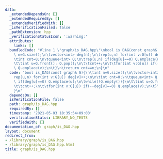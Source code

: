```yaml
---
data:
  _extendedDependsOn: []
  _extendedRequiredBy: []
  _extendedVerifiedWith: []
  _isVerificationFailed: false
  _pathExtension: hpp
  _verificationStatusIcon: ':warning:'
  attributes:
    links: []
  bundledCode: "#line 1 \"graph/is_DAG.hpp\"\nbool is_DAG(const graph& G){\n\tint\
    \ n=G.size();\n\tvector<int> deg(n);\n\trep(u,n) for(int v:G[u]) deg[v]++;\n\n\
    \tint cnt=0;\n\tqueue<int> Q;\n\trep(u,n) if(deg[u]==0) Q.emplace(u);\n\twhile(!Q.empty()){\n\
    \t\tint u=Q.front(); Q.pop();\n\t\tcnt++;\n\t\tfor(int v:G[u]) if(--deg[v]==0)\
    \ Q.emplace(v);\n\t}\n\treturn cnt==n;\n}\n"
  code: "bool is_DAG(const graph& G){\n\tint n=G.size();\n\tvector<int> deg(n);\n\t\
    rep(u,n) for(int v:G[u]) deg[v]++;\n\n\tint cnt=0;\n\tqueue<int> Q;\n\trep(u,n)\
    \ if(deg[u]==0) Q.emplace(u);\n\twhile(!Q.empty()){\n\t\tint u=Q.front(); Q.pop();\n\
    \t\tcnt++;\n\t\tfor(int v:G[u]) if(--deg[v]==0) Q.emplace(v);\n\t}\n\treturn cnt==n;\n\
    }\n"
  dependsOn: []
  isVerificationFile: false
  path: graph/is_DAG.hpp
  requiredBy: []
  timestamp: '2021-05-03 18:35:54+09:00'
  verificationStatus: LIBRARY_NO_TESTS
  verifiedWith: []
documentation_of: graph/is_DAG.hpp
layout: document
redirect_from:
- /library/graph/is_DAG.hpp
- /library/graph/is_DAG.hpp.html
title: graph/is_DAG.hpp
---
```

